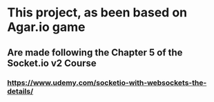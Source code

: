# This project, as been based on Agar.io game

## Are made following the Chapter 5 of the Socket.io v2 Course

### https://www.udemy.com/socketio-with-websockets-the-details/
